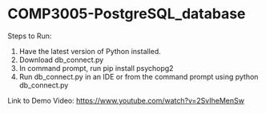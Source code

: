 # COMP3005-PostgreSQL_database

Steps to Run:
1. Have the latest version of Python installed.
2. Download db_connect.py
3. In command prompt, run pip install psychopg2
4. Run db_connect.py in an IDE or from the command prompt using python db_connect.py

Link to Demo Video: https://www.youtube.com/watch?v=2SvIheMenSw


